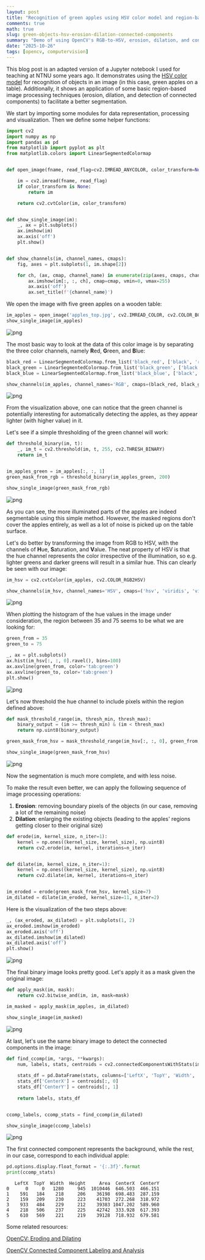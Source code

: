 ```yaml
---
layout: post
title: "Recognition of green apples using HSV color model and region-based image processing"
comments: true
math: true
slug: green-objects-hsv-erosion-dilation-connected-components
summary: "Demo of using OpenCV's RGB-to-HSV, erosion, dilation, and connected components detection to identify green apples in an image"
date: "2025-10-26"
tags: [opencv, computervision]
---
```

This blog post is an adapted version of a Jupyter notebook I used for teaching at NTNU some years ago. It demonstrates using the [HSV color model](https://en.wikipedia.org/wiki/HSL_and_HSV) for recognition of objects in an image (in this case, green apples on a table). Additionally, it shows an application of some basic region-based image processing techniques (erosion, dilation, and detection of connected components) to facilitate a better segmentation.

We start by importing some modules for data representation, processing and visualization. Then we define some helper functions:


```python
import cv2
import numpy as np
import pandas as pd
from matplotlib import pyplot as plt
from matplotlib.colors import LinearSegmentedColormap


def open_image(fname, read_flag=cv2.IMREAD_ANYCOLOR, color_transform=None):

    im = cv2.imread(fname, read_flag)
    if color_transform is None:
        return im

    return cv2.cvtColor(im, color_transform)


def show_single_image(im):
    _, ax = plt.subplots()
    ax.imshow(im)
    ax.axis('off')
    plt.show()


def show_channels(im, channel_names, cmaps):
    fig, axes = plt.subplots(1, im.shape[2])

    for ch, (ax, cmap, channel_name) in enumerate(zip(axes, cmaps, channel_names)):
        ax.imshow(im[:, :, ch], cmap=cmap, vmin=0, vmax=255)
        ax.axis('off')
        ax.set_title(f'{channel_name}')
```

We open the image with five green apples on a wooden table:


```python
im_apples = open_image('apples_top.jpg', cv2.IMREAD_COLOR, cv2.COLOR_BGR2RGB)
show_single_image(im_apples)
```


    
![png](/green-objects-hsv-erosion-dilation-connected-components/figure_1.png)
    


The most basic way to look at the data of this color image is by separating the three color channels, namely **R**ed, **G**reen, and **B**lue:


```python
black_red = LinearSegmentedColormap.from_list('black_red', ['black', 'red'])
black_green = LinearSegmentedColormap.from_list('black_green', ['black', 'green'])
black_blue = LinearSegmentedColormap.from_list('black_blue', ['black', 'blue'])

show_channels(im_apples, channel_names='RGB', cmaps=(black_red, black_green, black_blue))
```


    
![png](/green-objects-hsv-erosion-dilation-connected-components/figure_2.png)
    


From the visualization above, one can notice that the green channel is potentially interesting for automatically detecting the apples, as they appear lighter (with higher value) in it.

Let's see if a simple thresholding of the green channel will work:


```python
def threshold_binary(im, t):
    _, im_t = cv2.threshold(im, t, 255, cv2.THRESH_BINARY)
    return im_t


im_apples_green = im_apples[:, :, 1]
green_mask_from_rgb = threshold_binary(im_apples_green, 200)

show_single_image(green_mask_from_rgb)
```


    
![png](/green-objects-hsv-erosion-dilation-connected-components/figure_3.png)
    


As you can see, the more illuminated parts of the apples are indeed segmentable using this simple method. However, the masked regions don't cover the apples entirely, as well as a lot of noise is picked up on the table surface.

Let's do better by transforming the image from RGB to HSV, with the channels of **H**ue, **S**aturation, and **V**alue. The neat property of HSV is that the hue channel represents the color irrespective of the illumination, so e.g. lighter greens and darker greens will result in a similar hue. This can clearly be seen with our image:


```python
im_hsv = cv2.cvtColor(im_apples, cv2.COLOR_RGB2HSV)

show_channels(im_hsv, channel_names='HSV', cmaps=('hsv', 'viridis', 'viridis'))
```


    
![png](/green-objects-hsv-erosion-dilation-connected-components/figure_4.png)
    


When plotting the histogram of the hue values in the image under consideration, the region between 35 and 75 seems to be what we are looking for:


```python
green_from = 35
green_to = 75

_, ax = plt.subplots()
ax.hist(im_hsv[:, :, 0].ravel(), bins=100)
ax.axvline(green_from, color='tab:green')
ax.axvline(green_to, color='tab:green')
plt.show()
```


    
![png](/green-objects-hsv-erosion-dilation-connected-components/figure_5.png)
    


Let's now threshold the hue channel to include pixels within the region defined above:


```python
def mask_threshold_range(im, thresh_min, thresh_max):
    binary_output = (im >= thresh_min) & (im < thresh_max)
    return np.uint8(binary_output)

green_mask_from_hsv = mask_threshold_range(im_hsv[:, :, 0], green_from, green_to)

show_single_image(green_mask_from_hsv)
```


    
![png](/green-objects-hsv-erosion-dilation-connected-components/figure_6.png)
    


Now the segmentation is much more complete, and with less noise. 

To make the result even better, we can apply the following sequence of image processing operations:

  1. **Erosion**: removing boundary pixels of the objects (in our case, removing a lot of the remaining noise)
  2. **Dilation**: enlarging the existing objects (leading to the apples' regions getting closer to their original size)


```python
def erode(im, kernel_size, n_iter=1):
    kernel = np.ones((kernel_size, kernel_size), np.uint8)
    return cv2.erode(im, kernel, iterations=n_iter)


def dilate(im, kernel_size, n_iter=1):
    kernel = np.ones((kernel_size, kernel_size), np.uint8)
    return cv2.dilate(im, kernel, iterations=n_iter)


im_eroded = erode(green_mask_from_hsv, kernel_size=7)
im_dilated = dilate(im_eroded, kernel_size=11, n_iter=2)
```

Here is the visualization of the two steps above:


```python
_, (ax_eroded, ax_dilated) = plt.subplots(1, 2)
ax_eroded.imshow(im_eroded)
ax_eroded.axis('off')
ax_dilated.imshow(im_dilated)
ax_dilated.axis('off')
plt.show()
```


    
![png](/green-objects-hsv-erosion-dilation-connected-components/figure_7.png)
    


The final binary image looks pretty good. Let's apply it as a mask given the original image:


```python
def apply_mask(im, mask):
    return cv2.bitwise_and(im, im, mask=mask)

im_masked = apply_mask(im_apples, im_dilated)

show_single_image(im_masked)
```


    
![png](/green-objects-hsv-erosion-dilation-connected-components/figure_8.png)
    


At last, let's use the same binary image to detect the connected components in the image:


```python
def find_ccomp(im, *args, **kwargs):
    num, labels, stats, centroids = cv2.connectedComponentsWithStats(im, *args, **kwargs)
    
    stats_df = pd.DataFrame(stats, columns=['LeftX', 'TopY', 'Width', 'Height', 'Area'])
    stats_df['CenterX'] = centroids[:, 0]
    stats_df['CenterY'] = centroids[:, 1]
    
    return labels, stats_df


ccomp_labels, ccomp_stats = find_ccomp(im_dilated)

show_single_image(ccomp_labels)
```


    
![png](/green-objects-hsv-erosion-dilation-connected-components/figure_9.png)
    


The first connected component represents the background, while the rest, in our case, correspond to each individual apple:


```python
pd.options.display.float_format = '{:.3f}'.format
print(ccomp_stats)
```

       LeftX  TopY  Width  Height     Area  CenterX  CenterY
    0      0     0   1280     945  1010446  646.503  466.151
    1    591   184    218     206    36198  698.483  287.159
    2    159   209    230     223    41703  272.268  318.972
    3    933   484    229     212    39383 1047.202  589.960
    4    218   506    237     225    42742  333.928  617.393
    5    610   569    221     219    39128  718.932  679.581


Some related resources:

[OpenCV: Eroding and Dilating](https://docs.opencv.org/3.4/db/df6/tutorial_erosion_dilatation.html)

[OpenCV Connected Component Labeling and Analysis](https://pyimagesearch.com/2021/02/22/opencv-connected-component-labeling-and-analysis)
